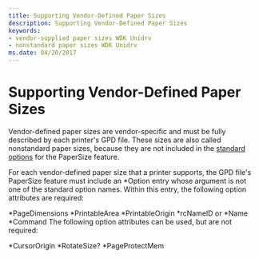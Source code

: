 ```yaml
---
title: Supporting Vendor-Defined Paper Sizes
description: Supporting Vendor-Defined Paper Sizes
keywords:
- vendor-supplied paper sizes WDK Unidrv
- nonstandard paper sizes WDK Unidrv
ms.date: 04/20/2017
---
```


# Supporting Vendor-Defined Paper Sizes





Vendor-defined paper sizes are vendor-specific and must be fully described by each printer's GPD file. These sizes are also called nonstandard paper sizes, because they are not included in the [standard options](standard-options.md) for the PaperSize feature.

For each vendor-defined paper size that a printer supports, the GPD file's PaperSize feature must include an \*Option entry whose argument is not one of the standard option names. Within this entry, the following option attributes are required:

\*PageDimensions
\*PrintableArea
\*PrintableOrigin
\*rcNameID or \*Name
\*Command
The following option attributes can be used, but are not required:

\*CursorOrigin
\*RotateSize?
\*PageProtectMem
 

 




